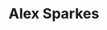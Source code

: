 ---
title: "Alex Sparkes"
name: "Alex Sparkes"
role: Developer
location: England, UK
website:
avatar: https://avatars.githubusercontent.com/u/25852280?v=4
twitter: IWS_Mello
github: alexsparkes
---